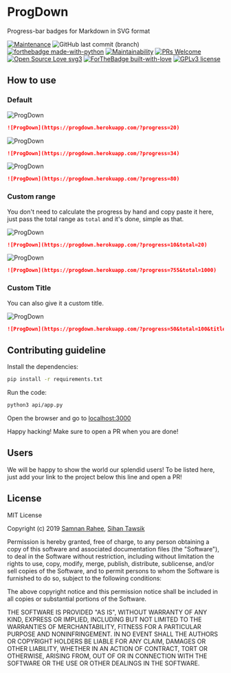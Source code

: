 # ProgDown

Progress-bar badges for Markdown in SVG format

[![Maintenance](https://img.shields.io/badge/Maintained%3F-yes-green.svg?style=for-the-badge)](https://GitHub.com/YAS-opensource/ProgDown/graphs/commit-activity)
![GitHub last commit (branch)](https://img.shields.io/github/last-commit/YAS-opensource/ProgDown/master.svg?style=for-the-badge)
[![forthebadge made-with-python](http://ForTheBadge.com/images/badges/made-with-python.svg)](https://www.python.org/)
[![Maintainability](https://api.codeclimate.com/v1/badges/98662a5d50c39656e17f/maintainability)](https://codeclimate.com/github/YAS-opensource/ProgDown/maintainability)
[![PRs Welcome](https://img.shields.io/badge/PRs-welcome-brightgreen.svg?style=for-the-badge)](http://makeapullrequest.com)
[![Open Source Love svg3](https://badges.frapsoft.com/os/v3/open-source.svg?v=103)](https://github.com/ellerbrock/open-source-badges/)
[![ForTheBadge built-with-love](http://ForTheBadge.com/images/badges/built-with-love.svg)](https://GitHub.com/Naereen/)
[![GPLv3 license](https://img.shields.io/badge/License-MIT-blue.svg?style=for-the-badge)](./LICENSE)

## How to use

### Default

![ProgDown](https://progdown.herokuapp.com/?progress=20)

```md
![ProgDown](https://progdown.herokuapp.com/?progress=20)
```

![ProgDown](https://progdown.herokuapp.com/?progress=34)

```md
![ProgDown](https://progdown.herokuapp.com/?progress=34)
```

![ProgDown](https://progdown.herokuapp.com/?progress=80)

```md
![ProgDown](https://progdown.herokuapp.com/?progress=80)
```

### Custom range

You don't need to calculate the progress by hand and copy paste it here, just pass the total range as `total` and it's done, simple as that.

![ProgDown](https://progdown.herokuapp.com/?progress=10&total=20)

```md
![ProgDown](https://progdown.herokuapp.com/?progress=10&total=20)
```

![ProgDown](https://progdown.herokuapp.com/?progress=755&total=1000)

```md
![ProgDown](https://progdown.herokuapp.com/?progress=755&total=1000)
```

### Custom Title

You can also give it a custom title.

![ProgDown](https://progdown.herokuapp.com/?progress=50&total=100&title=Custom)

```md
![ProgDown](https://progdown.herokuapp.com/?progress=50&total=100&title=Custom)
```

## Contributing guideline

Install the dependencies:

```sh
pip install -r requirements.txt
```

Run the code:

```sh
python3 api/app.py
```

Open the browser and go to [localhost:3000](http://localhost:3000)

Happy hacking! Make sure to open a PR when you are done!

## Users

We will be happy to show the world our splendid users! To be listed here, just add your link to the project below this line and open a PR!

## License

MIT License

Copyright (c) 2019 [Samnan Rahee](https://github.com/Geektrovert), [Sihan Tawsik](https://github.com/SedativeHypnotics)

Permission is hereby granted, free of charge, to any person obtaining a copy
of this software and associated documentation files (the "Software"), to deal
in the Software without restriction, including without limitation the rights
to use, copy, modify, merge, publish, distribute, sublicense, and/or sell
copies of the Software, and to permit persons to whom the Software is
furnished to do so, subject to the following conditions:

The above copyright notice and this permission notice shall be included in all
copies or substantial portions of the Software.

THE SOFTWARE IS PROVIDED "AS IS", WITHOUT WARRANTY OF ANY KIND, EXPRESS OR
IMPLIED, INCLUDING BUT NOT LIMITED TO THE WARRANTIES OF MERCHANTABILITY,
FITNESS FOR A PARTICULAR PURPOSE AND NONINFRINGEMENT. IN NO EVENT SHALL THE
AUTHORS OR COPYRIGHT HOLDERS BE LIABLE FOR ANY CLAIM, DAMAGES OR OTHER
LIABILITY, WHETHER IN AN ACTION OF CONTRACT, TORT OR OTHERWISE, ARISING FROM,
OUT OF OR IN CONNECTION WITH THE SOFTWARE OR THE USE OR OTHER DEALINGS IN THE
SOFTWARE.
